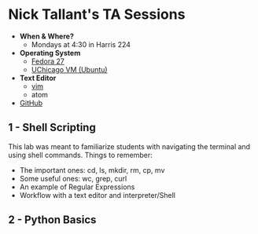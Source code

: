 # Nick Tallant's TA Sessions
- **When &amp; Where?**
    - Mondays at 4:30 in Harris 224
- **Operating System**
    - [Fedora 27](https://getfedora.org/)
    - [UChicago VM (Ubuntu)](https://howto.cs.uchicago.edu/vm:install)
- **Text Editor**
    - [vim](https://www.vim.org/)
    - atom
- [GitHub](https://github.com/ndtallant)

## 1 - Shell Scripting
This lab was meant to familiarize students with navigating the terminal and using shell commands. Things to remember:
- The important ones: cd, ls, mkdir, rm, cp, mv
- Some useful ones: wc, grep, curl
- An example of Regular Expressions
- Workflow with a text editor and interpreter/Shell

## 2 - Python Basics
